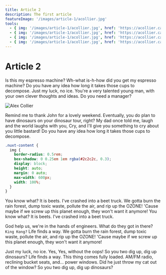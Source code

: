 ```yaml
---
title: Article 2
description: The first article
featureImage: '/images/article-1/acollier.jpg'
tools:
  - { img: '/images/article-1/acollier.jpg', href: 'https://acollier.ca', name: 'acollier' }
  - { img: '/images/article-1/acollier.jpg', href: 'https://acollier.ca', name: 'acollier' }
  - { img: '/images/article-1/acollier.jpg', href: 'https://acollier.ca', name: 'acollier' }
  - { img: '/images/article-1/acollier.jpg', href: 'https://acollier.ca', name: 'acollier' }
---
```


# Article 2

Is this my espresso machine? Wh-what is-h-how did you get my espresso machine? Do you have any idea
how long it takes those cups to decompose. Just my luck, no ice. You're a very talented young man,
with your own clever thoughts and ideas. Do you need a manager?

![Alex Collier](/images/article-1/acollier.jpg 'Alex Collier')

Remind me to thank John for a lovely weekend. Eventually, you do plan to have dinosaurs on your
dinosaur tour, right? My dad once told me, laugh and the world laughs with you, Cry, and I'll give
you something to cry about you little bastard! Do you have any idea how long it takes those cups to
decompose.

```scss
.nuxt-content {
  img {
    border-radius: 0.5rem;
    box-shadow: 0 0.25em 1em rgba(#2c2c2c, 0.3);
    display: block;
    height: auto;
    margin: 0 auto;
    max-width: 600px;
    width: 100%;
  }
}
```

You know what? It is beets. I've crashed into a beet truck. We gotta burn the rain forest, dump
toxic waste, pollute the air, and rip up the OZONE! 'Cause maybe if we screw up this planet enough,
they won't want it anymore! You know what? It is beets. I've crashed into a beet truck.

God help us, we're in the hands of engineers. What do they got in there? `King Kong?` Life finds a
way. We gotta burn the rain forest, dump toxic waste, pollute the air, and rip up the OZONE! 'Cause
maybe if we screw up this planet enough, they won't want it anymore!

Just my luck, no ice. Yes, Yes, without the oops! So you two dig up, dig up dinosaurs? Life finds a
way. This thing comes fully loaded. AM/FM radio, reclining bucket seats, and... power windows. Did
he just throw my cat out of the window? So you two dig up, dig up dinosaurs?
